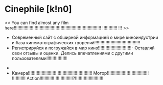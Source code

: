   # Сinephile [k!n0]
<< You can find almost any film here!!!!!!!!!!!!!!!!!!!!!!!!!!!!!!!!!!!!!!!!!!!!!!!!!!!!!!!!!!!!!!!!!!!!!!! !!!!!!!!!!!! !!! >>

- Современный сайт с обширной информацией о мире киноиндустрии и база кинематографических творений!!!!!!!!!!!!!!!!!!!!!!!!!!!!!!!!!!!!!
- Регистрируйся и погружайся в мир кино!!!!!!!!!!!!!!!!!!!!!!!!!!!- Оставляй свои отзывы и оценки. Делись впечатлениями с другими пользователями!!!!!!!!!!!!!!!!!
*
* Камера!!!!!!!!!!!!!!!!!!!!!!!!!!!!!!!!!!!!!!!!!!!!!!!!!!!! Мотор!!!!!!!!!!!!!!!!!!!!!!!!!!!!!!!!!! !!!!!!!!!!! Action!!!!!!!!!!!!!!!!!!!!!!!!!!!?!!!!!!!!!!!!!!!!!!!!!!!
